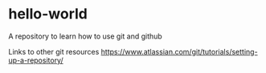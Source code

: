 # hello-world
A repository to learn how to use git and github

Links to other git resources
https://www.atlassian.com/git/tutorials/setting-up-a-repository/
